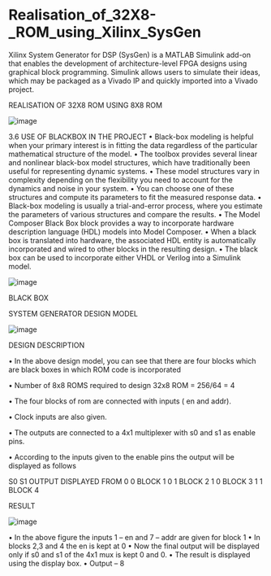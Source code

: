 # Realisation_of_32X8-_ROM_using_Xilinx_SysGen
Xilinx System Generator for DSP (SysGen) is a MATLAB Simulink add-on that enables the development of architecture-level FPGA designs using graphical block programming. Simulink allows users to simulate their ideas, which may be packaged as a Vivado IP and quickly imported into a Vivado project.


REALISATION OF 32X8 ROM USING 8X8 ROM

![image](https://github.com/ChinmaiChowdary/Realisation_of_32X8-_ROM_using_Xilinx_SysGen/assets/119433702/7ae96d44-af3d-41e4-b4a5-a9e08511bcf5)


                        
3.6  USE OF BLACKBOX IN THE PROJECT
•	Black-box modeling is helpful when your primary interest is in fitting the data regardless of the particular mathematical structure of the model. 
•	The toolbox provides several linear and nonlinear black-box model structures, which have traditionally been useful for representing dynamic systems. 
•	These model structures vary in complexity depending on the flexibility you need to account for the dynamics and noise in your system. 
•	You can choose one of these structures and compute its parameters to fit the measured response data.
•	Black-box modeling is usually a trial-and-error process, where you estimate the parameters of various structures and compare the results.
•	The Model Composer Black Box block provides a way to incorporate hardware description language (HDL) models into Model Composer.
•	When a black box is translated into hardware, the associated HDL entity is automatically incorporated and wired to other blocks in the resulting design.
•	The black box can be used to incorporate either VHDL or Verilog into a Simulink model. 
    


![image](https://github.com/ChinmaiChowdary/Realisation_of_32X8-_ROM_using_Xilinx_SysGen/assets/119433702/54d12c06-f24c-4798-ae35-40f9dba333b8)


BLACK BOX
       
                                                                                 
SYSTEM GENERATOR DESIGN MODEL



![image](https://github.com/ChinmaiChowdary/Realisation_of_32X8-_ROM_using_Xilinx_SysGen/assets/119433702/22769147-ab39-4e47-8c25-c287339c0d27)


 


DESIGN DESCRIPTION

•	In the above design model, you can see that there are four blocks which are black boxes in which ROM code is incorporated

•	Number of 8x8 ROMS required to design 32x8 ROM = 256/64 = 4

•	The four blocks of rom are connected with inputs ( en and addr).

•	Clock inputs are also given.

•	The outputs are connected to a 4x1 multiplexer with s0 and s1 as enable pins.

•	According to the inputs given to the enable pins the output will be displayed as follows

S0	      S1	      OUTPUT DISPLAYED FROM
0  	      0        	        BLOCK 1
0	        1        	        BLOCK 2
1	        0	                BLOCK 3
1	        1	                BLOCK 4


RESULT



 ![image](https://github.com/ChinmaiChowdary/Realisation_of_32X8-_ROM_using_Xilinx_SysGen/assets/119433702/e6494011-56f7-4b70-9f3a-e735adbc25ec)



•	In the above figure the inputs 1 – en and 7 – addr are given for block 1
•	In blocks 2,3 and 4 the en is kept at 0
•	Now the final output will be displayed only if s0 and s1 of the 4x1 mux is kept 0 and 0.
•	The result is displayed using the display box. 
•	Output – 8
